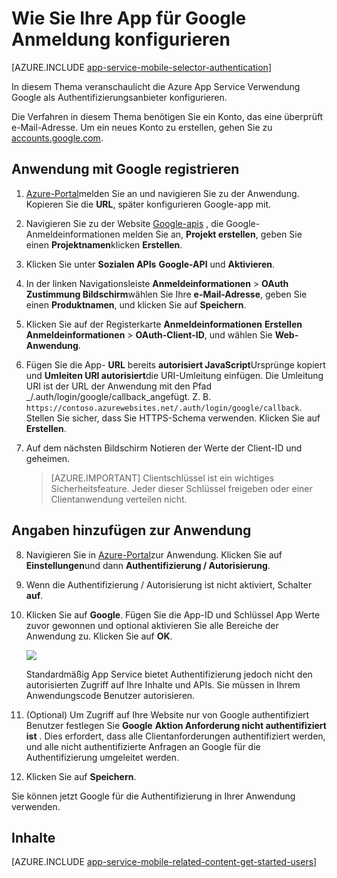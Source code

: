 <properties
    pageTitle="Google-Authentifizierung für die Anwendungsdienste Anwendung konfigurieren"
    description="Informationen Sie zum Konfigurieren der Authentifizierung für die Anwendungsdienste Anwendung Google."
    services="app-service"
    documentationCenter=""
    authors="mattchenderson"
    manager="erikre"
    editor=""/>

<tags
    ms.service="app-service-mobile"
    ms.workload="mobile"
    ms.tgt_pltfrm="na"
    ms.devlang="multiple"
    ms.topic="article"
    ms.date="10/01/2016"
    ms.author="mahender"/>

# <a name="how-to-configure-your-app-service-application-to-use-google-login"></a>Wie Sie Ihre App für Google Anmeldung konfigurieren

[AZURE.INCLUDE [app-service-mobile-selector-authentication](../../includes/app-service-mobile-selector-authentication.md)]

In diesem Thema veranschaulicht die Azure App Service Verwendung Google als Authentifizierungsanbieter konfigurieren.

Die Verfahren in diesem Thema benötigen Sie ein Konto, das eine überprüft e-Mail-Adresse. Um ein neues Konto zu erstellen, gehen Sie zu [accounts.google.com](http://go.microsoft.com/fwlink/p/?LinkId=268302).

## <a name="register"> </a>Anwendung mit Google registrieren

1. [Azure-Portal]melden Sie an und navigieren Sie zu der Anwendung. Kopieren Sie die **URL**, später konfigurieren Google-app mit.

2. Navigieren Sie zu der Website [Google-apis](http://go.microsoft.com/fwlink/p/?LinkId=268303) , die Google-Anmeldeinformationen melden Sie an, **Projekt erstellen**, geben Sie einen **Projektnamen**klicken **Erstellen**.

3. Klicken Sie unter **Sozialen APIs** **Google-API** und **Aktivieren**.

4. In der linken Navigationsleiste **Anmeldeinformationen** > **OAuth Zustimmung Bildschirm**wählen Sie Ihre **e-Mail-Adresse**, geben Sie einen **Produktnamen**, und klicken Sie auf **Speichern**.

5. Klicken Sie auf der Registerkarte **Anmeldeinformationen** **Erstellen Anmeldeinformationen** > **OAuth-Client-ID**, und wählen Sie **Web-Anwendung**.

6. Fügen Sie die App- **URL** bereits **autorisiert JavaScript**Ursprünge kopiert und **Umleiten URI autorisiert**die URI-Umleitung einfügen. Die Umleitung URI ist der URL der Anwendung mit den Pfad _/.auth/login/google/callback_angefügt. Z. B. `https://contoso.azurewebsites.net/.auth/login/google/callback`. Stellen Sie sicher, dass Sie HTTPS-Schema verwenden. Klicken Sie auf **Erstellen**.

7. Auf dem nächsten Bildschirm Notieren der Werte der Client-ID und geheimen.


    > [AZURE.IMPORTANT]
    Clientschlüssel ist ein wichtiges Sicherheitsfeature. Jeder dieser Schlüssel freigeben oder einer Clientanwendung verteilen nicht.


## <a name="secrets"> </a>Angaben hinzufügen zur Anwendung

8. Navigieren Sie in [Azure-Portal]zur Anwendung. Klicken Sie auf **Einstellungen**und dann **Authentifizierung / Autorisierung**.

9. Wenn die Authentifizierung / Autorisierung ist nicht aktiviert, Schalter **auf**.

10. Klicken Sie auf **Google**. Fügen Sie die App-ID und Schlüssel App Werte zuvor gewonnen und optional aktivieren Sie alle Bereiche der Anwendung zu. Klicken Sie auf **OK**.

    ![][1]

    Standardmäßig App Service bietet Authentifizierung jedoch nicht den autorisierten Zugriff auf Ihre Inhalte und APIs. Sie müssen in Ihrem Anwendungscode Benutzer autorisieren.

17. (Optional) Um Zugriff auf Ihre Website nur von Google authentifiziert Benutzer festlegen Sie **Google** **Aktion Anforderung nicht authentifiziert ist** . Dies erfordert, dass alle Clientanforderungen authentifiziert werden, und alle nicht authentifizierte Anfragen an Google für die Authentifizierung umgeleitet werden.

12. Klicken Sie auf **Speichern**.

Sie können jetzt Google für die Authentifizierung in Ihrer Anwendung verwenden.

## <a name="related-content"> </a>Inhalte

[AZURE.INCLUDE [app-service-mobile-related-content-get-started-users](../../includes/app-service-mobile-related-content-get-started-users.md)]


<!-- Anchors. -->

<!-- Images. -->

[0]: ./media/app-service-mobile-how-to-configure-google-authentication/mobile-app-google-redirect.png
[1]: ./media/app-service-mobile-how-to-configure-google-authentication/mobile-app-google-settings.png

<!-- URLs. -->

[Google apis]: http://go.microsoft.com/fwlink/p/?LinkId=268303

[Azure-portal]: https://portal.azure.com/

